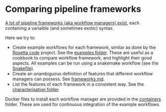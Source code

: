 # Comparing pipeline frameworks

[A lot of pipeline frameworks (aka workflow managers) exist](https://github.com/pditommaso/awesome-pipeline), each containing a variaible (and sometimes exotic) syntax.

Here we try to:

- Create example workflows for each framework, similar as done by the [Rosetta code](http://www.rosettacode.org/wiki/Rosetta_Code) project. See the [examples folder](/examples). These are useful as a cookbook to compare workflow framework, and highlight their good aspects. All examples can be run using a snakemake workflow (see the [Snakefile](Snakefile)).
- Create an unambiguous definition of features that different workflow managers can possess. See [frameworks.md](frameworks.md).
- List the features of each framework in a consistent way. See the [characterisation folder](characterisation).

Docker files to install each workflow manager are provided in the [containers](containers) folder. These are used for continuous integration of the example workflows.
